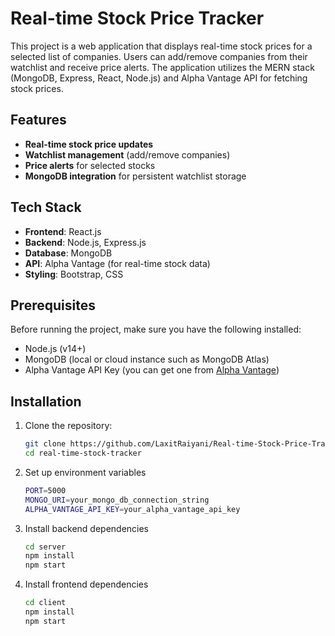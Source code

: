 # Real-time Stock Price Tracker

This project is a web application that displays real-time stock prices for a selected list of companies. Users can add/remove companies from their watchlist and receive price alerts. The application utilizes the MERN stack (MongoDB, Express, React, Node.js) and Alpha Vantage API for fetching stock prices.

## Features

- **Real-time stock price updates**
- **Watchlist management** (add/remove companies)
- **Price alerts** for selected stocks
- **MongoDB integration** for persistent watchlist storage

## Tech Stack

- **Frontend**: React.js
- **Backend**: Node.js, Express.js
- **Database**: MongoDB
- **API**: Alpha Vantage (for real-time stock data)
- **Styling**: Bootstrap, CSS

## Prerequisites

Before running the project, make sure you have the following installed:

- Node.js (v14+)
- MongoDB (local or cloud instance such as MongoDB Atlas)
- Alpha Vantage API Key (you can get one from [Alpha Vantage](https://www.alphavantage.co/))

## Installation

1. Clone the repository:

   ```bash
   git clone https://github.com/LaxitRaiyani/Real-time-Stock-Price-Tracker
   cd real-time-stock-tracker
   ```

2. Set up environment variables

   ```bash
   PORT=5000
   MONGO_URI=your_mongo_db_connection_string
   ALPHA_VANTAGE_API_KEY=your_alpha_vantage_api_key
   ```

3. Install backend dependencies
   ```bash
   cd server
   npm install
   npm start
   ```

4. Install frontend dependencies
   ```bash
   cd client
   npm install
   npm start
   ```
